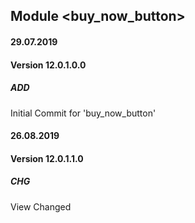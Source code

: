 ## Module <buy_now_button>

#### 29.07.2019
#### Version 12.0.1.0.0
##### ADD
Initial Commit for 'buy_now_button'

#### 26.08.2019
#### Version 12.0.1.1.0
##### CHG
View Changed
